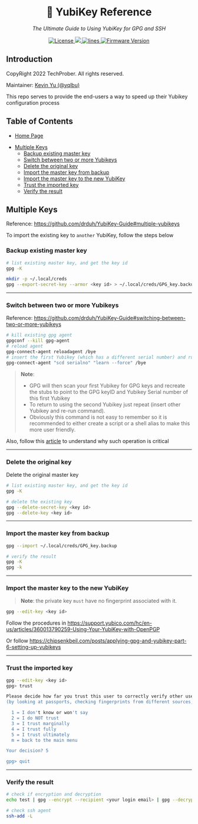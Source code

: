 <h1 align="center">🔐 YubiKey Reference</h1>
<p align="center">
    <em>The Ultimate Guide to Using YubiKey for GPG and SSH</em>
</p>

<p align="center">
    <a href="https://github.com/TechProber/yubikey-reference/blob/master/LICENSE">
      <img src="https://img.shields.io/github/license/TechProber/yubikey-reference?color=critical" alt="License"/>
    </a>
    <a href="https://hits.seeyoufarm.com">
      <img src="https://hits.seeyoufarm.com/api/count/incr/badge.svg?url=https%3A%2F%2Fgithub.com%2FTechProber%2Fyubikey-reference&count_bg=%235322B2&title_bg=%23555555&icon=&icon_color=%23E7E7E7&title=hits&edge_flat=false"/>
    </a>
    <a href="https://img.shields.io/tokei/lines/github/TechProber/yubikey-reference?color=orange">
      <img src="https://img.shields.io/tokei/lines/github/TechProber/yubikey-reference?color=orange" alt="lines">
    </a>
    <a href="https://www.yubico.com/blog/yubikey-firmware-update-yubikey-5-series-with-firmware-5-4/">
        <img src="https://img.shields.io/badge/yubikey--firmware-v5.4.3-brightgreen" alt="Firmware Version">
    </a>
</p>

## Introduction

CopyRight 2022 TechProber. All rights reserved.

Maintainer: [ Kevin Yu (@yqlbu) ](https://github.com/yqlbu)

This repo serves to provide the end-users a way to speed up their Yubikey configuration process

## Table of Contents

- [Home Page](https://github.com/TechProber/yubikey-reference)
<!-- vim-markdown-toc GFM -->

* [Multiple Keys](#multiple-keys)
  * [Backup existing master key](#backup-existing-master-key)
  * [Switch between two or more Yubikeys](#switch-between-two-or-more-yubikeys)
  * [Delete the original key](#delete-the-original-key)
  * [Import the master key from backup](#import-the-master-key-from-backup)
  * [Import the master key to the new YubiKey](#import-the-master-key-to-the-new-yubikey)
  * [Trust the imported key](#trust-the-imported-key)
  * [Verify the result](#verify-the-result)

<!-- vim-markdown-toc -->

## Multiple Keys

Reference: https://github.com/drduh/YubiKey-Guide#multiple-yubikeys

To import the existing key to `another` YubiKey, follow the steps below

### Backup existing master key

```bash
# list existing master key, and get the key id
gpg -K

mkdir -p ~/.local/creds
gpg --export-secret-key --armor <key id> > ~/.local/creds/GPG_key.backup
```

---

### Switch between two or more Yubikeys

Reference: https://github.com/drduh/YubiKey-Guide#switching-between-two-or-more-yubikeys

```bash
# kill existing gpg agent
gpgconf --kill gpg-agent
# reload agent
gpg-connect-agent reloadagent /bye
# insert the first Yubikey (which has a different serial number) and run the following command
gpg-connect-agent "scd serialno" "learn --force" /bye
```

> **Note**:
>
> - GPG will then scan your first Yubikey for GPG keys and recreate the stubs to point to the GPG keyID and Yubikey Serial number of this first Yubikey
> - To return to using the second Yubikey just repeat (insert other Yubikey and re-run command).
> - Obviously this command is not easy to remember so it is recommended to either create a script or a shell alias to make this more user friendly.

Also, follow this [article](https://security.stackexchange.com/questions/181551/create-backup-yubikey-with-identical-pgp-keys#191441) to understand why such operation is critical

---

### Delete the original key

Delete the original master key

```bash
# list existing master key, and get the key id
gpg -K

# delete the existing key
gpg --delete-secret-key <key id>
gpg --delete-key <key id>
```

---

### Import the master key from backup

```bash
gpg --import ~/.local/creds/GPG_key.backup

# verify the result
gpg -K
gpg -k
```

---

### Import the master key to the new YubiKey

> **Note**: the private key `must` have no fingerprint associated with it.

```bash
gpg --edit-key <key id>
```

Follow the procedures in <https://support.yubico.com/hc/en-us/articles/360013790259-Using-Your-YubiKey-with-OpenPGP>

Or follow <https://chipsenkbeil.com/posts/applying-gpg-and-yubikey-part-6-setting-up-yubikeys>

---

### Trust the imported key

```bash
gpg --edit-key <key id>
gpg> trust

Please decide how far you trust this user to correctly verify other users' keys
(by looking at passports, checking fingerprints from different sources, etc.)

  1 = I don't know or won't say
  2 = I do NOT trust
  3 = I trust marginally
  4 = I trust fully
  5 = I trust ultimately
  m = back to the main menu

Your decision? 5

gpg> quit
```

---

### Verify the result

```bash
# check if encryption and decryption
echo test | gpg --encrypt --recipient <your login email> | gpg --decrypt

# check ssh agent
ssh-add -L
```
